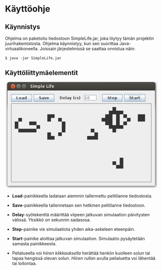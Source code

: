 
Käyttöohje
==========

Käynnistys
----------

Ohjelma on paketoitu tiedostoon SimpleLife.jar, joka löytyy tämän
projektin juurihakemistosta. Ohjelma käynnistyy, kun sen suorittaa
Java-virtuaalikoneella. Joissain järjestelmissä se saattaa onnistua
näin:
```
$ java -jar SimpleLife.jar
```

Käyttöliittymäelementit
-----------------------

![Käyttöliittymä](life.png?raw=true)

 - **Load**-painikkeella ladataan aiemmin tallennettu pelitilanne
   tiedostosta.

 - **Save**-painikkeella tallennetaan sen hetkinen pelitilanne
   tiedostoon.

 - **Delay**-syötekenttä määrittää viipeen jatkuvan simulaation
   päivitysten välissä. Yksikkö on sekunnin sadasosa.

 - **Step**-painike vie simulaatiota yhden aika-askeleen eteenpäin.

 - **Start**-painike aloittaa jatkuvan simulaation. Simulaatio
   pysäytetään samasta painikkeesta.

 - Pelialueella voi *hiiren klikkauksella* herättää henkiin kuolleen
   solun tai tapaa hengissä olevan solun. *Hiiren rullan* avulla
   pelialuetta voi lähentää tai loitontaa.
